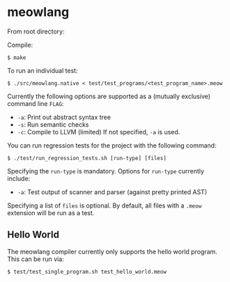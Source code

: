 # meowlang

From root directory:

Compile:
```
$ make
```

To run an individual test:
```
$ ./src/meowlang.native < test/test_programs/<test_program_name>.meow
```
Currently the following options are supported as a (mutually exclusive) command line `FLAG`:
* `-a`: Print out abstract syntax tree
* `-s`: Run semantic checks
* `-c`: Compile to LLVM (limited)
If not specified, `-a` is used.

You can run regression tests for the project with the following command:
```
$ ./test/run_regression_tests.sh [run-type] [files]
```
Specifying the `run-type` is mandatory. Options for `run-type` currently include:
* `-a`: Test output of scanner and parser (against pretty printed AST)

Specifying a list of `files` is optional. By default, all files with a `.meow` extension
will be run as a test.

## Hello World

The meowlang compiler currently only supports the hello world program. This can
be run via:
```
$ test/test_single_program.sh test_hello_world.meow
```